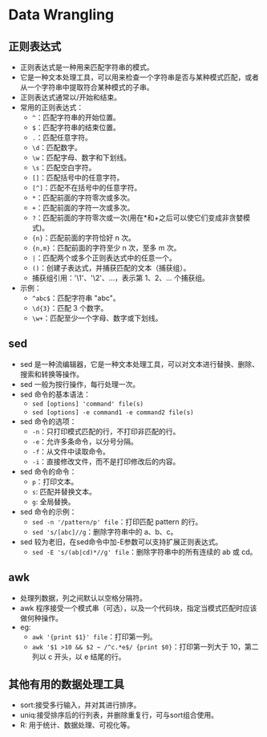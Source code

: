 
# Data Wrangling
## 正则表达式
- 正则表达式是一种用来匹配字符串的模式。
- 它是一种文本处理工具，可以用来检查一个字符串是否与某种模式匹配，或者从一个字符串中提取符合某种模式的子串。
- 正则表达式通常以/开始和结束。
- 常用的正则表达式：
    - `^`：匹配字符串的开始位置。
    - `$`：匹配字符串的结束位置。
    - `.`：匹配任意字符。
    - `\d`：匹配数字。
    - `\w`：匹配字母、数字和下划线。
    - `\s`：匹配空白字符。
    - `[]`：匹配括号中的任意字符。
    - `[^]`：匹配不在括号中的任意字符。
    - `*`：匹配前面的字符零次或多次。
    - `+`：匹配前面的字符一次或多次。
    - `?`：匹配前面的字符零次或一次(用在*和+之后可以使它们变成非贪婪模式)。
    - `{n}`：匹配前面的字符恰好 n 次。
    - `{n,m}`：匹配前面的字符至少 n 次，至多 m 次。
    - `|`：匹配两个或多个正则表达式中的任意一个。
    - `()`：创建子表达式，并捕获匹配的文本（捕获组）。
    - 捕获组引用：'\1'、'\2'、...，表示第 1、2、... 个捕获组。
- 示例：
    - `^abc$`：匹配字符串 "abc"。
    - `\d{3}`：匹配 3 个数字。
    - `\w+`：匹配至少一个字母、数字或下划线。
## sed
- sed 是一种流编辑器，它是一种文本处理工具，可以对文本进行替换、删除、搜索和转换等操作。
- sed 一般为按行操作，每行处理一次。
- sed 命令的基本语法：
    - `sed [options] 'command' file(s)`
    - `sed [options] -e command1 -e command2 file(s)`
- sed 命令的选项：
    - `-n`：只打印模式匹配的行，不打印非匹配的行。
    - `-e`：允许多条命令，以分号分隔。
    - `-f`：从文件中读取命令。
    - `-i`：直接修改文件，而不是打印修改后的内容。
- sed 命令的命令：
    - `p`：打印文本。
    - `s`: 匹配并替换文本。
    - `g`: 全局替换。
- sed 命令的示例：
    - `sed -n '/pattern/p' file`：打印匹配 pattern 的行。
    - `sed 's/[abc]//g`：删除字符串中的 a、b、c。
- sed 较为老旧，在sed命令中加-E参数可以支持扩展正则表达式。
    - `sed -E 's/(ab|cd)*//g' file`：删除字符串中的所有连续的 ab 或 cd。
## awk
- 处理列数据，列之间默认以空格分隔符。
-  awk 程序接受一个模式串（可选），以及一个代码块，指定当模式匹配时应该做何种操作。
-  eg:
    - `awk '{print $1}' file`：打印第一列。
    - `awk '$1 >10 && $2 ~ /^c.*e$/ {print $0}`：打印第一列大于 10，第二列以 c 开头，以 e 结尾的行。

## 其他有用的数据处理工具
- sort:接受多行输入，并对其进行排序。
- uniq:接受排序后的行列表，并删除重复行，可与sort组合使用。
- R: 用于统计、数据处理、可视化等。

